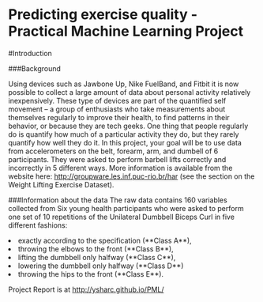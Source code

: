 # Predicting exercise quality  - Practical Machine Learning Project

#Introduction
    
###Background

Using devices such as Jawbone Up, Nike FuelBand, and Fitbit it is now possible to collect a large amount of data about personal activity relatively inexpensively. These type of devices are part of the quantified self movement – a group of enthusiasts who take measurements about themselves regularly to improve their health, to find patterns in their behavior, or because they are tech geeks. One thing that people regularly do is quantify how much of a particular activity they do, but they rarely quantify how well they do it. In this project, your goal will be to use data from accelerometers on the belt, forearm, arm, and dumbell of 6 participants. They were asked to perform barbell lifts correctly and incorrectly in 5 different ways. More information is available from the website here: http://groupware.les.inf.puc-rio.br/har (see the section on the Weight Lifting Exercise Dataset). 
    
###Information about the data
The raw data contains 160 variables collected from Six young health participants who were asked to perform one set of 10 repetitions of the Unilateral Dumbbell Biceps Curl in five different fashions: 

<li>exactly according to the specification (**Class A**), </li>
<li>throwing the elbows to the front (**Class B**),</li> 
<li>lifting the dumbbell only halfway (**Class C**),</li> 
<li>lowering the dumbbell only halfway (**Class D**)</li>
<li>throwing the hips to the front (**Class E**).</li>

Project Report is at http://ysharc.github.io/PML/

